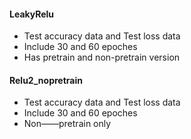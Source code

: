 #### LeakyRelu
  * Test accuracy data and Test loss data
  * Include 30 and 60 epoches
  * Has pretrain and non-pretrain version

#### Relu2_nopretrain
  * Test accuracy data and Test loss data
  * Include 30 and 60 epoches
  * Non——pretrain only
